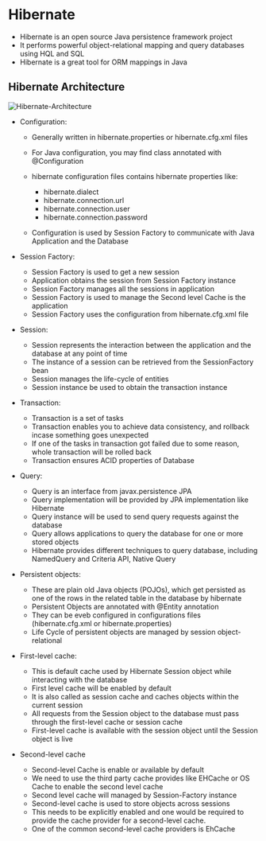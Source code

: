 # Hibernate

-	Hibernate is an open source Java persistence framework project
-	It performs powerful object-relational mapping and query databases using HQL and SQL
-	Hibernate is a great tool for ORM mappings in Java


## Hibernate Architecture
![Hibernate-Architecture](https://cdn1.howtodoinjava.com/wp-content/uploads/2013/02/Hibernate-Architecture.png)

-	Configuration:
	-	Generally written in hibernate.properties or hibernate.cfg.xml files
	-	For Java configuration, you may find class annotated with @Configuration
	-	hibernate configuration files contains hibernate properties like:
	
		-	hibernate.dialect
		-	hibernate.connection.url
		-	hibernate.connection.user
		-	hibernate.connection.password
		
	-	Configuration is used by Session Factory to communicate with Java Application and the Database	

-	Session Factory:

	-	Session Factory is used to get a new session
	-	Application obtains the session from Session Factory instance
	-	Session Factory manages all the sessions in application
	-	Session Factory is used to manage the Second level Cache is the application
	-	Session Factory uses the configuration from hibernate.cfg.xml file
	
-	Session:

	-	Session represents the interaction between the application and the database at any point of time
	-	The instance of a session can be retrieved from the SessionFactory bean
	-	Session manages the life-cycle of entities 
	-	Session instance be used to obtain the transaction instance
	
-	Transaction:

	-	Transaction is a set of tasks 
	-	Transaction enables you to achieve data consistency, and rollback incase something goes unexpected
	-	If one of the tasks in transaction got failed due to some reason, whole transaction will be rolled back
	-	Transaction ensures ACID properties of Database
	
	
-	Query:

	-	Query is an interface from javax.persistence JPA
	-	Query implementation will be provided by JPA implementation like Hibernate
	-	Query instance will be used to send query requests against the database
	-	Query allows applications to query the database for one or more stored objects
	-	Hibernate provides different techniques to query database, including NamedQuery and Criteria API, Native Query

-	Persistent objects:

	-	These are plain old Java objects (POJOs), which get persisted as one of the rows in the related table in the database by hibernate
	-	Persistent Objects are annotated with @Entity annotation
	-	They can be eveb configured in configurations files (hibernate.cfg.xml or hibernate.properties)
	-	Life Cycle of persistent objects are managed by session object-relational
	
	
-	First-level cache:

	-	This is default cache used by Hibernate Session object while interacting with the database
	-	First level cache will be enabled by default
	-	It is also called as session cache and caches objects within the current session
	-	All requests from the Session object to the database must pass through the first-level cache or session cache
	-	First-level cache is available with the session object until the Session object is live
	
	
-	Second-level cache	

	-	Second-level Cache is enable or available by default
	-	We need to use the third party cache provides like EHCache or OS Cache to enable the second level cache 
	-	Second level cache will managed by Session-Factory instance
	-	Second-level cache is used to store objects across sessions
	-	This needs to be explicitly enabled and one would be required to provide the cache provider for a second-level cache.
	-	One of the common second-level cache providers is EhCache
	
	

	
	
	
	
	
	
	
	
	
	
	
	
	
	
	
	
	
	
	
	
	
	
	
	
	
	
	
	
	
	
	
	
	

